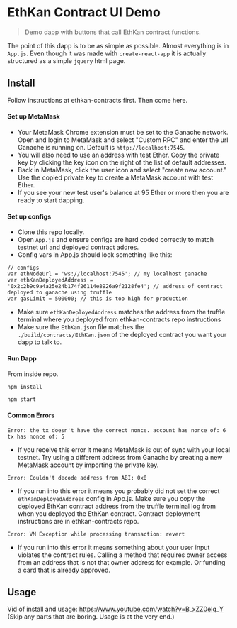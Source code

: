 # EthKan Contract UI Demo

> Demo dapp with buttons that call EthKan contract functions.

The point of this dapp is to be as simple as possible. Almost everything is in `App.js`. Even though it was made with `create-react-app` it is actually structured as a simple `jquery` html page.

## Install
Follow instructions at ethkan-contracts first. Then come here.
#### Set up MetaMask
- Your MetaMask Chrome extension must be set to the Ganache network. Open and login to MetaMask and select "Custom RPC" and enter the url Ganache is running on. Default is `http://localhost:7545`.
- You will also need to use an address with test Ether. Copy the private key by clicking the key icon on the right of the list of default addresses. 
- Back in MetaMask, click the user icon and select "create new account." Use the copied private key to create a MetaMask account with test Ether.
- If you see your new test user's balance at 95 Ether or more then you are ready to start dapping.

#### Set up configs
- Clone this repo locally. 
- Open `App.js` and ensure configs are hard coded correctly to match testnet url and deployed contract addres.
- Config vars in App.js should look something like this:
```
// configs
var ethNodeUrl = 'ws://localhost:7545'; // my localhost ganache
var ethKanDeployedAddress = '0x2c2b9c9a4a25e24b174f26114e8926a9f2128fe4'; // address of contract deployed to ganache using truffle
var gasLimit = 500000; // this is too high for production
```
- Make sure `ethKanDeployedAddress` matches the address from the truffle terminal where you deployed from ethkan-contracts repo instructions
- Make sure the `EthKan.json` file matches the `./build/contracts/EthKan.json` of the deployed contract you want your dapp to talk to.

#### Run Dapp
From inside repo.
```
npm install
```
```
npm start
```

#### Common Errors
```
Error: the tx doesn't have the correct nonce. account has nonce of: 6 tx has nonce of: 5
```
- If you receive this error it means MetaMask is out of sync with your local testnet. Try using a different address from Ganache by creating a new MetaMask account by importing the private key.
```
Error: Couldn't decode address from ABI: 0x0
```
- If you run into this error it means you probably did not set the correct `ethKanDeployedAddress` config in App.js. Make sure you copy the deployed EthKan contract address from the truffle terminal log from when you deployed the EthKan contract. Contract deployment instructions are in ethkan-contracts repo.
```
Error: VM Exception while processing transaction: revert
```
- If you run into this error it means something about your user input violates the contract rules. Calling a method that requires owner access from an address that is not that owner address for example. Or funding a card that is already approved.

## Usage
Vid of install and usage: https://www.youtube.com/watch?v=B_xZZ0eIq_Y
<br>
(Skip any parts that are boring. Usage is at the very end.)